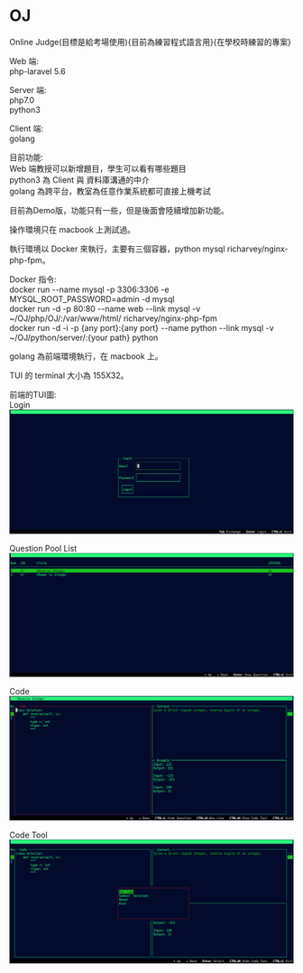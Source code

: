 # OJ
Online Judge(目標是給考場使用){目前為練習程式語言用}{在學校時練習的專案}

Web 端:</br>
php-laravel 5.6

Server 端:</br>
php7.0</br>
python3</br>

Client 端:</br>
golang

目前功能:</br>
Web 端教授可以新增題目，學生可以看有哪些題目</br>
python3 為 Client 與 資料庫溝通的中介</br>
golang 為跨平台，教室為任意作業系統都可直接上機考試</br>

目前為Demo版，功能只有一些，但是後面會陸續增加新功能。

操作環境只在 macbook 上測試過。

執行環境以 Docker 來執行，主要有三個容器，python mysql richarvey/nginx-php-fpm。

Docker 指令:</br>
docker run --name mysql -p 3306:3306 -e MYSQL_ROOT_PASSWORD=admin -d mysql</br>
docker run -d -p 80:80 --name web --link mysql -v ~/OJ/php/OJ/:/var/www/html/ richarvey/nginx-php-fpm</br>
docker run -d -i -p {any port}:{any port} --name python --link mysql -v ~/OJ/python/server/:{your path} python</br>

golang 為前端環境執行，在 macbook 上。

TUI 的 terminal 大小為 155X32。

前端的TUI圖:</br>
Login
![image](https://github.com/alfie1121/OJ/blob/master/Login.png)

Question Pool List
![image](https://github.com/alfie1121/OJ/blob/master/QPlist.png)

Code
![image](https://github.com/alfie1121/OJ/blob/master/Code.png)

Code Tool
![image](https://github.com/alfie1121/OJ/blob/master/CodeTool.png)




